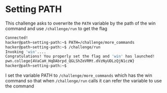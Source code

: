 # Setting PATH
This challenge asks to overwrite the `PATH` variable by the path of the win command and use `/challenge/run` to get the flag
```bash
Connected!
hacker@path~setting-path:~$ PATH=/challenge/more_commands
hacker@path~setting-path:~$ /challenge/run
Invoking 'win'....
Congratulations! You properly set the flag and 'win' has launched!
pwn.college{4VaCaH_HqDAbrpd_QGLShZeVRMt.dVzNyUDLzQjN1czW}
hacker@path~setting-path:~$
```
I set the variable PATH to `/challenge/more_commands` which has the win command so that when `/challenge/run` calls it can refer the variable to use the command
